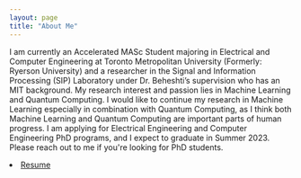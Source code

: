```yaml
---
layout: page
title: "About Me"
---
```


I am currently an Accelerated MASc Student majoring in Electrical and Computer Engineering at  Toronto Metropolitan University (Formerly: Ryerson University) and a researcher in the Signal and Information Processing (SIP) Laboratory under Dr. Beheshti’s supervision who has an MIT background. My research interest and passion lies in Machine Learning and Quantum Computing. I would like to continue my research in Machine Learning especially in combination with Quantum Computing, as I think both Machine Learning and Quantum Computing are important parts of human progress. I am applying for Electrical Engineering and Computer Engineering PhD programs, and I expect to graduate in Summer 2023. Please reach out to me if you're looking for PhD students.

<li class="inline-block">
  <a
    target="_blank"
    class="align-middle link-primary mr-2 mr-lg-0 ml-lg-2"
    href="miaosen.pdf"
    >Resume</a
  >
</li>
